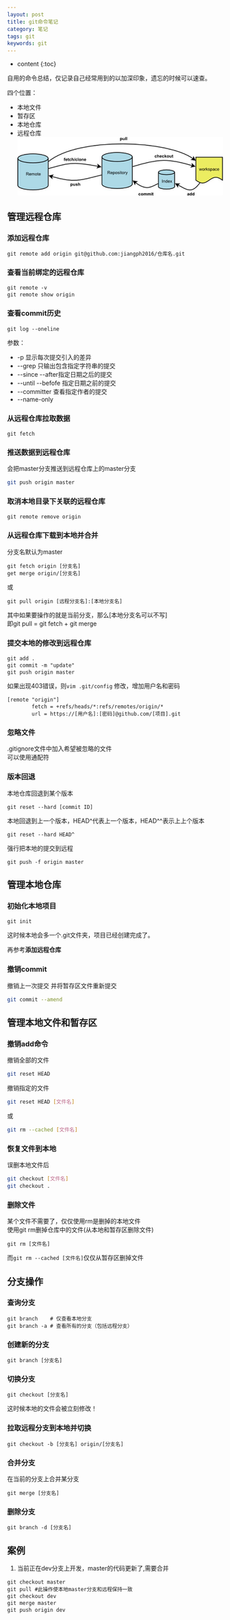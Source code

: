```yaml
---
layout: post
title: git命令笔记
category: 笔记
tags: git
keywords: git
---
```


* content
{:toc}

自用的命令总结，仅记录自己经常用到的以加深印象，遗忘的时候可以速查。


四个位置：
- 本地文件
- 暂存区
- 本地仓库
- 远程仓库
![](/assets/img/notes/git.jpg)
## 管理远程仓库

### 添加远程仓库

```
git remote add origin git@github.com:jiangph2016/仓库名.git
```

### 查看当前绑定的远程仓库
```
git remote -v
git remote show origin 
```

### 查看commit历史

```
git log --oneline 
```

参数： 

- -p 显示每次提交引入的差异
- --grep 只输出包含指定字符串的提交
- --since --after指定日期之后的提交
- --until --befofe 指定日期之前的提交
- --committer 查看指定作者的提交
- --name-only



### 从远程仓库拉取数据

```
git fetch
```

### 推送数据到远程仓库

会把master分支推送到远程仓库上的master分支

```bash
git push origin master
```

### 取消本地目录下关联的远程仓库

```
git remote remove origin
```

### 从远程仓库下载到本地并合并
分支名默认为master
```
git fetch origin [分支名]
get merge origin/[分支名]
```
或
```
git pull origin [远程分支名]:[本地分支名]
```
其中如果要操作的就是当前分支，那么[本地分支名可以不写]  
即git pull = git fetch + git merge


### 提交本地的修改到远程仓库

```
git add .
git commit -m "update"
git push origin master
```

如果出现403错误，则`vim .git/config`
修改，增加用户名和密码  
```
[remote "origin"]
        fetch = +refs/heads/*:refs/remotes/origin/*
        url = https://[用户名]:[密码]@github.com/[项目].git
```


### 忽略文件

.gitignore文件中加入希望被忽略的文件  
可以使用通配符




### 版本回退

本地仓库回退到某个版本
```
git reset --hard [commit ID] 
```
本地回退到上一个版本，HEAD^代表上一个版本，HEAD^^表示上上个版本
```
git reset --hard HEAD^
```
强行把本地的提交到远程
```
git push -f origin master
```

## 管理本地仓库

### 初始化本地项目

```
git init
```
这时候本地会多一个.git文件夹，项目已经创建完成了。  

再参考**添加远程仓库**

### 撤销commit



撤销上一次提交  并将暂存区文件重新提交
```bash
git commit --amend
```



## 管理本地文件和暂存区

### 撤销add命令

撤销全部的文件
```bash
git reset HEAD
```
撤销指定的文件
```bash
git reset HEAD [文件名]
```
或
```bash
git rm --cached [文件名]
```

### 恢复文件到本地
误删本地文件后

```bash
git checkout [文件名]
git checkout .
```

### 删除文件

某个文件不需要了，仅仅使用rm是删掉的本地文件  
使用git rm删掉仓库中的文件(从本地和暂存区删除文件)
```
git rm [文件名]
```
而`git rm --cached [文件名]`仅仅从暂存区删掉文件

## 分支操作

### 查询分支

```
git branch    # 仅查看本地分支
git branch -a # 查看所有的分支（包括远程分支）
```
### 创建新的分支
```
git branch [分支名]
```
### 切换分支
```
git checkout [分支名]
```
这时候本地的文件会被立刻修改！  
### 拉取远程分支到本地并切换

```
git checkout -b [分支名] origin/[分支名]
``` 

### 合并分支

在当前的分支上合并某分支
```
git merge [分支名]
```

### 删除分支
```
git branch -d [分支名]
```

## 案例

1. 当前正在dev分支上开发，master的代码更新了,需要合并
```
git checkout master 
git pull #此操作使本地master分支和远程保持一致
git checkout dev
git merge master
git push origin dev
```
